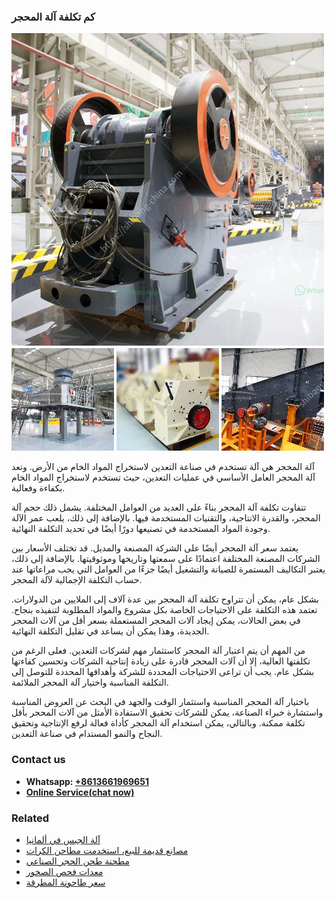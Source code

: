 <h3>كم تكلفة آلة المحجر</h3><img src='1701853306.jpg' alt=''><p>آلة المحجر هي آلة تستخدم في صناعة التعدين لاستخراج المواد الخام من الأرض. وتعد آلة المحجر العامل الأساسي في عمليات التعدين، حيث تستخدم لاستخراج المواد الخام بكفاءة وفعالية.</p><p>تتفاوت تكلفة آلة المحجر بناءً على العديد من العوامل المختلفة. يشمل ذلك حجم آلة المحجر، والقدرة الانتاجية، والتقنيات المستخدمة فيها. بالإضافة إلى ذلك، يلعب عمر الآلة وجودة المواد المستخدمة في تصنيعها دورًا أيضًا في تحديد التكلفة النهائية.</p><p>يعتمد سعر آلة المحجر أيضًا على الشركة المصنعة والمديل. قد تختلف الأسعار بين الشركات المصنعة المختلفة اعتمادًا على سمعتها وتاريخها وموثوقيتها. بالإضافة إلى ذلك، يعتبر التكاليف المستمرة للصيانة والتشغيل أيضًا جزءًا من العوامل التي يجب مراعاتها عند حساب التكلفة الإجمالية لآلة المحجر.</p><p>بشكل عام، يمكن أن تتراوح تكلفة آلة المحجر بين عدة آلاف إلى الملايين من الدولارات. تعتمد هذه التكلفة على الاحتياجات الخاصة بكل مشروع والمواد المطلوبة لتنفيذه بنجاح. في بعض الحالات، يمكن إيجاد آلات المحجر المستعملة بسعر أقل من آلات المحجر الجديدة، وهذا يمكن أن يساعد في تقليل التكلفة النهائية.</p><p>من المهم أن يتم اعتبار آلة المحجر كاستثمار مهم لشركات التعدين. فعلى الرغم من تكلفتها العالية، إلا أن آلات المحجر قادرة على زيادة إنتاجية الشركات وتحسين كفاءتها بشكل عام. يجب أن تراعى الاحتياجات المحددة للشركة وأهدافها المحددة للتوصل إلى التكلفة المناسبة واختيار آلة المحجر الملائمة.</p><p>باختيار آلة المحجر المناسبة واستثمار الوقت والجهد في البحث عن العروض المناسبة واستشارة خبراء الصناعة، يمكن للشركات تحقيق الاستفادة الأمثل من آلات المحجر بأقل تكلفة ممكنة. وبالتالي، يمكن استخدام آلة المحجر كأداة فعالة لرفع الإنتاجية وتحقيق النجاح والنمو المستدام في صناعة التعدين.</p><h3>Contact us</h3><ul><li><strong>Whatsapp:&nbsp;<a href="https://wa.me/8613661969651">+8613661969651</a></strong></li><li><a href="https://swt.shibang-china.com/?git&amp;zhl&amp;كم تكلفة آلة المحجر"><strong>Online Service(chat now)</strong></a></li></ul><h3>Related</h3><ul><li><a href='آلة الجبس في ألمانيا.md'>آلة الجبس في ألمانيا</a></li><li><a href='مصانع قديمة للبيع، استخدمت مطاحن الكرات.md'>مصانع قديمة للبيع، استخدمت مطاحن الكرات</a></li><li><a href='مطحنة طحن الحجر الصناعي.md'>مطحنة طحن الحجر الصناعي</a></li><li><a href='معدات فحص الصخور.md'>معدات فحص الصخور</a></li><li><a href='سعر طاحونة المطرقة.md'>سعر طاحونة المطرقة</a></li></ul>